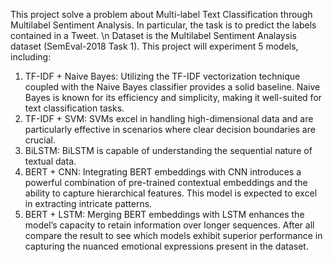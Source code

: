 This project solve a problem about Multi-label Text Classification through Multilabel Sentiment Analysis. In particular, the task is to predict the labels contained in a Tweet. \n
Dataset is the Multilabel Sentiment Analaysis dataset (SemEval-2018 Task 1).
This project will experiment 5 models, including:
1. TF-IDF + Naive Bayes: Utilizing the TF-IDF vectorization technique coupled with the Naive Bayes classifier provides a solid baseline. Naive Bayes is known for its efficiency and simplicity, making it well-suited for text classification tasks.
2. TF-IDF + SVM: SVMs excel in handling high-dimensional data and are particularly effective in scenarios where clear decision boundaries are crucial.
3. BiLSTM: BiLSTM is capable of understanding the sequential nature of textual data.
4. BERT + CNN: Integrating BERT embeddings with CNN introduces a powerful combination of pre-trained contextual embeddings and the ability to capture hierarchical features. This model is expected to excel in extracting intricate patterns.
5. BERT + LSTM: Merging BERT embeddings with LSTM enhances the model’s capacity to retain information over longer sequences.
After all compare the result to see which models exhibit superior performance in capturing the nuanced emotional expressions present in the dataset.
